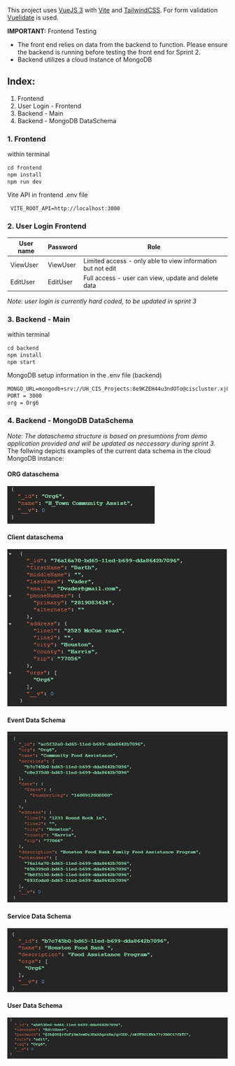 This project uses [VueJS 3](https://vuejs.org/) with [Vite](https://vitejs.dev/) and [TailwindCSS](https://tailwindcss.com/).
For form validation [Vuelidate](https://vuelidate-next.netlify.app/) is used.

**IMPORTANT:** Frontend Testing
   - The front end relies on data from the backend to function. Please ensure the backend is running before testing the front end for Sprint 2.
   - Backend utilizes a cloud instance of MongoDB

## Index:
1. Frontend
2. User Login - Frontend
3. Backend - Main
4. Backend - MongoDB DataSchema

### 1. Frontend
within terminal
```
cd frontend
npm install
npm run dev
```
Vite API in frontend .env file 
```
 VITE_ROOT_API=http://localhost:3000
```
### 2. User Login Frontend

| User name | Password | Role |
|-----------|----------|------|
| ViewUser | ViewUser | Limited access - only able to view information but not edit|
| EditUser | EditUser | Full access - user can view, update and delete data |

*Note: user login is currently hard coded, to be updated in sprint 3*

### 3. Backend - Main
within terminal
```
cd backend
npm install
npm start
```

MongoDB setup information in the .env file (backend)
```
MONGO_URL=mongodb+srv://UH_CIS_Projects:8e9KZEH44u3ndOTo@ciscluster.xj0hvfk.mongodb.net/CIS4339_Project
PORT = 3000
org = Org6
```

### 4. Backend - MongoDB DataSchema
*Note: The dataschema structure is based on presumtions from demo application provided and will be updated as neccessary during sprint 3.* 
The follwing depicts examples of the current data schema in the cloud MongoDB instance:
#### ORG dataschema
![OrgDataSchema](https://github.com/CIS-Spring-2023/project-cis_4339_project_6/blob/main/frontend/src/assets/OrgDataSchema.jpg)

#### Client dataschema
![ClientDataSchema](https://github.com/CIS-Spring-2023/project-cis_4339_project_6/blob/main/frontend/src/assets/ClienDataSchema.jpg)

#### Event Data Schema
![EventsDataSchema](https://github.com/CIS-Spring-2023/project-cis_4339_project_6/blob/main/frontend/src/assets/EventDataSchema.jpg)

#### Service Data Schema
![ServicesDataSchema](https://github.com/CIS-Spring-2023/project-cis_4339_project_6/blob/main/frontend/src/assets/ServiceDataSchema.jpg)

#### User Data Schema
![userDataSchema](https://github.com/CIS-Spring-2023/project-cis_4339_project_6/blob/main/frontend/src/assets/UserDataSchema.jpg)
